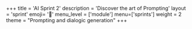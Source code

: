 +++
title = 'AI Sprint 2'
description = 'Discover the art of Prompting'
layout = 'sprint'
emoji= '💬'
menu_level = ['module']
menu=['sprints']
weight = 2
theme = "Prompting and dialogic generation"
+++
